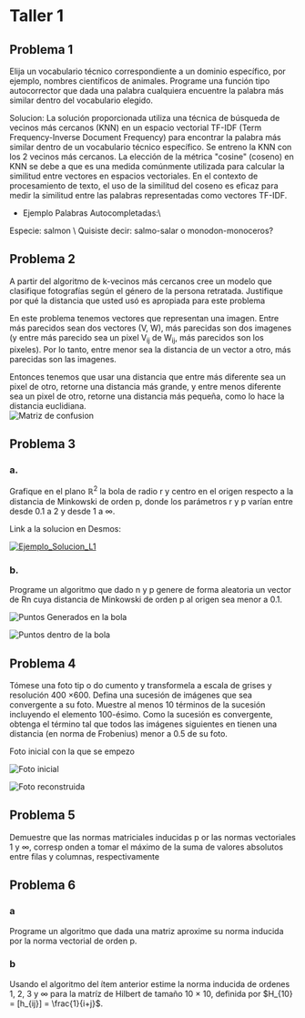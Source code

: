 # Taller 1
## Problema 1
Elija un vocabulario técnico correspondiente a un dominio específico, por ejemplo, nombres científicos de animales. Programe una función tipo autocorrector que dada una palabra cualquiera encuentre la palabra más similar dentro del vocabulario elegido.

Solucion:
La solución proporcionada utiliza una técnica de búsqueda de vecinos más cercanos (KNN) en un espacio vectorial TF-IDF (Term Frequency-Inverse Document Frequency) para encontrar la palabra más similar dentro de un vocabulario técnico específico. Se entreno la KNN con  los 2 vecinos más cercanos. La elección de la métrica "cosine" (coseno) en KNN se debe a que es una medida comúnmente utilizada para calcular la similitud entre vectores en espacios vectoriales. En el contexto de procesamiento de texto, el uso de la similitud del coseno es eficaz para medir la similitud entre las palabras representadas como vectores TF-IDF. 

- Ejemplo Palabras Autocompletadas:\\

Especie: salmon \\
Quisiste decir: salmo-salar o monodon-monoceros?

## Problema 2
A partir del algoritmo de k-vecinos más cercanos cree un modelo que clasifique fotografías según el género de la persona retratada. Justifique por qué
la distancia que usted usó es apropiada para este problema

En este problema tenemos vectores que representan una imagen. Entre más parecidos sean dos vectores (V, W), más parecidas son dos imagenes (y entre más parecido sea un pixel V<sub>ij</sub> de W<sub>ij</sub>, más parecidos son los pixeles).  Por lo tanto, entre menor sea la distancia de un vector a otro, más parecidas son las imagenes.  

Entonces tenemos que usar una distancia que entre más diferente sea un pixel de otro, retorne una distancia más grande, y entre menos diferente sea un pixel de otro, retorne una distancia más pequeña, como lo hace la distancia euclidiana.  
![Matriz de confusion](https://github.com/coberndorm/Algebra-In-Data-Science/blob/main/Talleres/Taller_1/Punto_2/image.png?raw=true)

## Problema 3
### a.
Grafique en el plano $\mathbb{R}^2$ la bola de radio r y centro en el origen respecto a la distancia de Minkowski de orden p, donde los parámetros r y p varían entre desde 0.1 a 2 y desde 1 a ∞.

Link a la solucion en Desmos:

[![Ejemplo_Solucion_L1](https://github.com/coberndorm/Algebra-In-Data-Science/blob/main/Talleres/Taller_1/Punto_3/image.png?raw=true)](https://www.desmos.com/calculator/htvsj2y3t7)


### b.
Programe un algoritmo que dado n y p genere de forma aleatoria un vector de Rn cuya distancia de Minkowski de orden p al origen sea menor a 0.1.

![Puntos Generados en la bola](https://github.com/coberndorm/Algebra-In-Data-Science/blob/main/Talleres/Taller_1/Punto_3/puntos_en_bola.png?raw=true)

![Puntos dentro de la bola](https://github.com/coberndorm/Algebra-In-Data-Science/blob/main/Talleres/Taller_1/Punto_3/puntos_dentro_bola.png?raw=true)


## Problema 4
Tómese una foto tip o do cumento y transformela a escala de grises y resolución 400 ×600. Defina una sucesión de imágenes que sea convergente a su foto. Muestre al menos 10 términos de la sucesión incluyendo el elemento 100-ésimo. Como la sucesión es convergente, obtenga el término tal que todos las imágenes siguientes en tienen una distancia (en norma de Frobenius) menor a 0.5 de su foto.

Foto inicial con la que se empezo 

![Foto inicial](https://github.com/coberndorm/Algebra-In-Data-Science/blob/main/Talleres/Taller_1/Punto_4/foto_inicial.png?raw=true)

![Foto reconstruida](https://github.com/coberndorm/Algebra-In-Data-Science/blob/main/Talleres/Taller_1/Punto_3/foto_final.png?raw=true)

## Problema 5
Demuestre que las normas matriciales inducidas p or las normas vectoriales 1 y ∞, corresp onden a tomar el máximo de la suma de valores absolutos entre
filas y columnas, respectivamente

## Problema 6
### a
Programe un algoritmo que dada una matriz aproxime su norma inducida por la norma vectorial de orden p.

### b 
Usando el algoritmo del ítem anterior estime la norma inducida de ordenes 1, 2, 3 y ∞ para la matríz de Hilbert de tamaño 10 × 10, definida por $H_{10} = [h_{ij}] = \frac{1}{i+j}$.